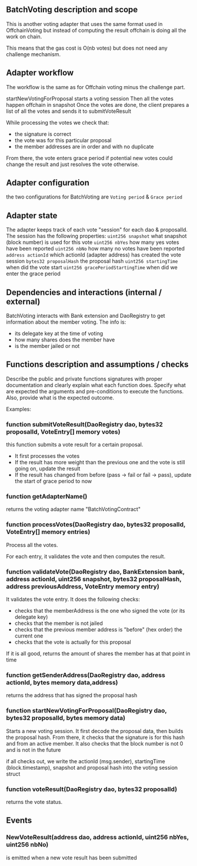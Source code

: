 ## BatchVoting description and scope

This is another voting adapter that uses the same format used in OffchainVoting but instead of computing the result offchain is doing all the work on chain.

This means that the gas cost is O(nb votes) but does not need any challenge mechanism.

## Adapter workflow

The workflow is the same as for Offchain voting minus the challenge part.

startNewVotingForProposal starts a voting session
Then all the votes happen offchain in snapshot
Once the votes are done, the client prepares a list of all the votes and sends it to submitVoteResult

While processing the votes we check that:

- the signature is correct
- the vote was for this particular proposal
- the member addresses are in order and with no duplicate

From there, the vote enters grace period if potential new votes could change the result and just resolves the vote otherwise.

## Adapter configuration

the two configurations for BatchVoting are `Voting period` & `Grace period`

## Adapter state

The adapter keeps track of each vote "session" for each dao & proposalId.
The session has the following properties:
`uint256 snapshot` what snapshot (block number) is used for this vote
`uint256 nbYes` how many yes votes have been reported
`uint256 nbNo` how many no votes have been reported
`address actionId` which actionId (adapter address) has created the vote session
`bytes32 proposalHash` the proposal hash
`uint256 startingTime` when did the vote start
`uint256 gracePeriodStartingTime` when did we enter the grace period

## Dependencies and interactions (internal / external)

BatchVoting interacts with Bank extension and DaoRegistry to get information about the member voting.
The info is:

- its delegate key at the time of voting
- how many shares does the member have
- is the member jailed or not

## Functions description and assumptions / checks

Describe the public and private functions signatures with proper documentation and clearly explain what each function does. Specify what are expected the arguments and pre-conditions to execute the functions. Also, provide what is the expected outcome.

Examples:

### function submitVoteResult(DaoRegistry dao, bytes32 proposalId, VoteEntry[] memory votes)

this function submits a vote result for a certain proposal.

- It first processes the votes
- If the result has more weight than the previous one and the vote is still going on, update the result
- If the result has changed from before (pass -> fail or fail -> pass), update the start of grace period to now

### function getAdapterName()

returns the voting adapter name "BatchVotingContract"

### function processVotes(DaoRegistry dao, bytes32 proposalId, VoteEntry[] memory entries)

Process all the votes.

For each entry, it validates the vote and then computes the result.

### function validateVote(DaoRegistry dao, BankExtension bank, address actionId, uint256 snapshot, bytes32 proposalHash, address previousAddress, VoteEntry memory entry)

It validates the vote entry.
It does the following checks:

- checks that the memberAddress is the one who signed the vote (or its delegate key)
- checks that the member is not jailed
- checks that the previous member address is "before" (hex order) the current one
- checks that the vote is actually for this proposal

If it is all good, returns the amount of shares the member has at that point in time

### function getSenderAddress(DaoRegistry dao, address actionId, bytes memory data,address)

returns the address that has signed the proposal hash

### function startNewVotingForProposal(DaoRegistry dao, bytes32 proposalId, bytes memory data)

Starts a new voting session.
It first decode the proposal data, then builds the proposal hash.
From there, it checks that the signature is for this hash and from an active member.
It also checks that the block number is not 0 and is not in the future

if all checks out, we write the actionId (msg.sender), startingTime (block.timestamp), snapshot and proposal hash into the voting session struct

### function voteResult(DaoRegistry dao, bytes32 proposalId)

returns the vote status.

## Events

### NewVoteResult(address dao, address actionId, uint256 nbYes, uint256 nbNo)

is emitted when a new vote result has been submitted
